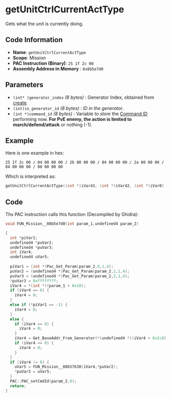 # getUnitCtrlCurrentActType

Gets what the unit is currently doing.

## Code Information

- **Name**: `getUnitCtrlCurrentActType`
- **Scope**: Mission
- **PAC Instruction (Binary)**: `25 1f 2c 00`
- **Assembly Address in Memory** : `0x8b5e7d0`

## Parameters

- `(int* )generator_index` *(8 bytes)* : Generator Index, obtained from [create](./create.md).
- `(int)in_generator_id` *(8 bytes)* : *ID in the generator*.
- `(int *)command_id` *(8 bytes)* : Variable to *store* the [Command ID](./guide/reference-table.md#command-ids) performing now. **For PvE enemy, the action is limited to march/defend/attack** or nothing (-1).

## Example

Here is one example in hex:

```25 1f 2c 00 / 04 00 00 00 / 2b 00 00 00 / 04 00 00 00 / 2a 00 00 00 / 04 00 00 00 / 00 00 00 00```

Which is interpreted as:

```c
getUnitCtrlCurrentActType((int *)iVar43, (int *)iVar42, (int *)iVar0)
```

## Code

Ths PAC instruction calls this function (Decompiled by Ghidra):

```c
void FUN_Mission__08b5e7d0(int param_1,undefined4 param_2)

{
  int *piVar1;
  undefined4 *puVar2;
  undefined4 *puVar3;
  int iVar4;
  undefined4 uVar5;
  
  piVar1 = (int *)Pac_Get_Param(param_2,0,1,4);
  puVar2 = (undefined4 *)Pac_Get_Param(param_2,1,1,4);
  puVar3 = (undefined4 *)Pac_Get_Param(param_2,2,1,4);
  *puVar3 = 0xffffffff;
  iVar4 = *(int *)(param_1 + 0x10);
  if (iVar4 == 0) {
    iVar4 = 0;
  }
  else if (*piVar1 == -1) {
    iVar4 = 0;
  }
  else {
    if (iVar4 == 0) {
      iVar4 = 0;
    }
    iVar4 = Get_BaseAddr_From_Generator(*(undefined4 *)(iVar4 + 0x2c8), *piVar1);
    if (iVar4 == 0) {
      iVar4 = 0;
    }
  }
  if (iVar4 != 0) {
    uVar5 = FUN_Mission__08b57630(iVar4,*puVar2);
    *puVar3 = uVar5;
  }
  PAC::PAC_setCmdId(param_2,0);
  return;
}
```

